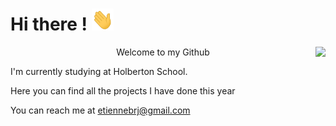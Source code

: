 # Hi there ! <img src="https://raw.githubusercontent.com/ABSphreak/ABSphreak/master/gifs/Hi.gif" width="35" height="35" />

<a href="https://github.com/anuraghazra/github-readme-stats">
  <img align="right" src="https://github-readme-stats.vercel.app/api/top-langs/?username=EtienneBrJ&layout=compact" />
</a>
<p align="center">
Welcome to my Github
</p>
I'm currently studying at Holberton School.

Here you can find all the projects I have done this year

You can reach me at etiennebrj@gmail.com
